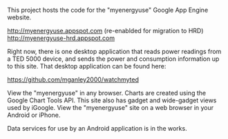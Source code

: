This project hosts the code for the "myenergyuse" Google App Engine website.

http://myenergyuse.appspot.com (re-enablded for migration to HRD)
http://myenergyuse-hrd.appspot.com

Right now, there is one desktop application that reads power readings from a TED 5000 device, and sends the power and consumption information up to this site. That desktop application can be found here:

https://github.com/mganley2000/watchmyted

View the "myenergyuse" in any browser. Charts are created using the Google Chart Tools API. This site also has gadget and wide-gadget views used by iGoogle. View the "myenergyuse" site on a web browser in your Android or iPhone.

Data services for use by an Android application is in the works.
